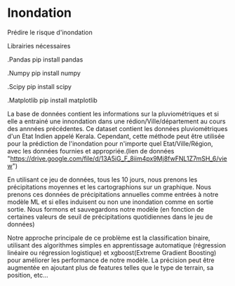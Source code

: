 # Inondation
Prédire le risque d'inondation

Librairies nécessaires

.Pandas
 pip install pandas

.Numpy
 pip install numpy

.Scipy
 pip install scipy
 
.Matplotlib
 pip install matplotlib

La base de données contient les informations sur la pluviométriques et si elle a entrainé une innondation dans une rédion/Ville/département
au cours des annnées précédentes. Ce dataset contient les données pluviométriques d'un Etat Indien appelé Kerala.
Cependant, cette méthode peut être utilisée pour la prédiction de l'inondation pour n'importe quel Etat/Ville/Région, avec les données fournies et
appropriée.(lien de données "https://drive.google.com/file/d/13A5iG_F_8iim4px9Mj8fwFNL1Z7mSH_6/view")

En utilisant ce jeu de données, tous les 10 jours, nous prenons les précipitations moyennes et les cartographions sur un graphique. Nous prenons ces données de précipitations 
annuelles comme entrées à notre modèle ML et si elles induisent ou non une inondation comme en sortie sortie. 
Nous formons et sauvegardons notre modèle (en fonction de certaines valeurs de seuil de précipitations quotidiennes dans le jeu de données)

Notre approche principale de ce problème est la classification binaire, utilisant des algorithmes simples en apprentissage automatique (régression linéaire ou régression logistique) et xgboost(Extreme Gradient Boosting) pour améliorer les performance 
de notre modèle. La précision peut être augmentée en ajoutant plus de features telles que le type de terrain, sa position, etc...
